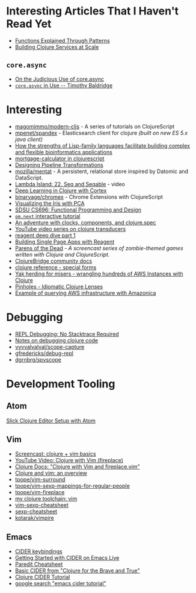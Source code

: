# Interesting Articles That I Haven't Read Yet

* [Functions Explained Through Patterns](http://blog.josephwilk.net/clojure/functions-explained-through-patterns.html)
* [Building Clojure Services at Scale](http://blog.josephwilk.net/clojure/building-clojure-services-at-scale.html)

## `core.async`

* [On the Judicious Use of core.async](http://realworldclojure.com/on-the-judicious-use-of-core.async/)
* [`core.async` in Use -- Timothy Baldridge](https://www.youtube.com/watch?v=096pIlA3GDo)

# Interesting

* [magomimmo/modern-cljs](https://github.com/magomimmo/modern-cljs) - A series of tutorials on ClojureScript
* [mpenet/spandex](https://github.com/mpenet/spandex) - Elasticsearch client for clojure _(built on new ES 5.x java client)_
* [How the strengths of Lisp-family languages facilitate building complex and flexible bioinformatics applications](http://bib.oxfordjournals.org/content/early/2016/12/31/bib.bbw130.full)
* [mortgage-calculator in clojurescript](https://github.com/rahulpilani/mort-calc)
* [Designing Pipeline Transformations](https://8thlight.com/blog/damon-kelley/2016/12/07/designing-for-pipeline-transformations.html)
* [mozilla/mentat](https://github.com/mozilla/mentat/tree/master) - A persistent, relational store inspired by Datomic and DataScript.
* [Lambda Island: 22. Seq and Seqable](https://lambdaisland.com/episodes/clojure-seq-seqable) - video
* [Deep Learning in Clojure with Cortex](http://gigasquidsoftware.com/blog/2016/12/27/deep-learning-in-clojure-with-cortex/)
* [binaryage/chromex](https://github.com/binaryage/chromex) - Chrome Extensions with ClojureScript
* [Visualizing the Iris with PCA](https://gist.github.com/hswick/83f338107a9fb72082a0131e147b35ed)
* [SDSU CS696: Functional Programming and Design](http://www.eli.sdsu.edu/courses/fall15/cs696/notes/index.html)
* [`om.next` interactive tutorial](http://read.klipse.tech/om-next-interactive-tutorial/)
* [An adventure with clocks, components, and clojure.spec](http://spootnik.org/entries/2017/01/09_an-adventure-with-clocks-component-and.html)
* [YouTube video series on clojure transducers](https://www.youtube.com/watch?v=WkHdqg_DBBs&list=PLhi8pL3xn1OTfhjnIHmokYjKzLSBtYu8-)
* [reagent deep dive part 1](https://timothypratley.blogspot.ca/2017/01/reagent-deep-dive-part-1.html)
* [Building Single Page Apps with Reagent](https://yogthos.net/posts/2014-07-15-Building-Single-Page-Apps-with-Reagent.html)
* [Parens of the Dead](http://www.parens-of-the-dead.com/) - _A screencast series of zombie-themed games
written with Clojure and ClojureScript._
* [ClojureBridge community docs](https://clojurebridge.github.io/community-docs)
* [clojure reference - special forms](https://clojure.org/references/special_forms)
* [Yak herding for misers - wrangling hundreds of AWS Instances with Clojure](http://blog.podsnap.com/yakherd.html)
* [Pinholes - Idiomatic Clojure Lenses](http://blog.podsnap.com/pinhole.html)
* [Example of querying AWS infrastructure with Amazonica](https://gist.github.com/alandipert/d2cb38ee869448182c4b)

# Debugging

* [REPL Debugging: No Stacktrace Required](http://blog.cognitect.com/blog/2017/6/5/repl-debugging-no-stacktrace-required)
* [Notes on debugging clojure code](https://eli.thegreenplace.net/2017/notes-on-debugging-clojure-code/)
* [vvvvalvalval/scope-capture](https://github.com/vvvvalvalval/scope-capture)
* [gfredericks/debug-repl](https://github.com/gfredericks/debug-repl)
* [dgrnbrg/spyscope](https://github.com/dgrnbrg/spyscope)

# Development Tooling

## Atom

[Slick Clojure Editor Setup with Atom](https://medium.com/@jacekschae/slick-clojure-editor-setup-with-atom-a3c1b528b722)

## Vim

* [Screencast: clojure + vim basics](https://hashrocket.com/blog/posts/screencast-clojure-and-vim-basics)
* [YouTube Video: Clojure with Vim (fireplace)](https://www.youtube.com/watch?v=LiA56W3V3_w)
* [Clojure Docs: "Clojure with Vim and fireplace.vim"](http://clojure-doc.org/articles/tutorials/vim_fireplace.html)
* [Clojure and vim: an overview](https://juxt.pro/blog/posts/vim-1.html)
* [tpope/vim-surround](https://github.com/tpope/vim-surround)
* [tpope/vim-sexp-mappings-for-regular-people](https://github.com/tpope/vim-sexp-mappings-for-regular-people)
* [tpope/vim-fireplace](https://github.com/tpope/vim-fireplace)
* [my clojure toolchain: vim](https://blog.venanti.us/clojure-vim/)
* [vim-sexp-cheatsheet](https://gist.github.com/indraniel/fc3b89058f6542b559d73dbc2590c5d4)
* [sexp-cheatsheet](https://gist.github.com/indraniel/0fb3642943a2b183ccdbf84f63cf9f91)
* [kotarak/vimpire](https://github.com/kotarak/vimpire)

## Emacs

* [CIDER keybindings](https://cider.readthedocs.io/en/latest/interactive_programming/)
* [Getting Started with CIDER on Emacs Live](http://jr0cket.co.uk/2015/01/getting-started-with-cider-repl-for-clojure-on-emacs-live.html)
* [Paredit Cheatsheet](https://github.com/georgek/paredit-cheatsheet)
* [Basic CIDER from "Clojure for the Brave and True"](https://www.braveclojure.com/basic-emacs/)
* [Clojure CIDER Tutorial](http://xahlee.info/clojure/clojure_emacs_cider.html)
* [google search "emacs cider tutorial"](https://www.google.com/search?&q=emacs+cider+tutorial&oq=emacs+cider)
